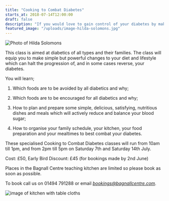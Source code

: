 ```yaml
---
title: "Cooking to Combat Diabetes"
starts_at: 2018-07-14T12:00:00
draft: false
description: "If you would love to gain control of your diabetes by making some simple but powerful diet and lifestyle changes, this class is for you."
featured_image: "/uploads/image-hilda-solomons.jpg"
---
```


![Photo of Hilda Solomons](/uploads/image-hilda-solomons.jpg)

This class is aimed at diabetics of all types and their families. The class will equip you to make simple but powerful changes to your diet and lifestyle which can halt the progression of, and in some cases reverse, your diabetes. 

You will learn;

1) Which foods are to be avoided by all diabetics and why;

2) Which foods are to be encouraged for all diabetics and why;

3) How to plan and prepare some simple, delicious, satisfying, nutritious dishes and meals which will actively reduce and balance your blood sugar;

4) How to organise your family schedule, your kitchen, your food preparation and your mealtimes to best combat your diabetes. 

These specialised Cooking to Combat Diabetes classes will run from 10am till 1pm, and from 2pm till 5pm on Saturday 7th and Saturday 14th July. 

Cost: £50, Early Bird Discount: £45 (for bookings made by 2nd June)

Places in the Bagnall Centre teaching kitchen are limited so please book as soon as possible.

To book call us on 01494 791288 or email [*bookings@bagnallcentre.com*](mailto:bookings@bagnallcentre.com).

![image of kitchen with table cloths](/uploads/kitchen-with-table-cloths.jpg)
